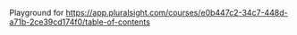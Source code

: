Playground for https://app.pluralsight.com/courses/e0b447c2-34c7-448d-a71b-2ce39cd174f0/table-of-contents
